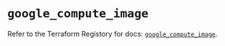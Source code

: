 # `google_compute_image`

Refer to the Terraform Registory for docs: [`google_compute_image`](https://registry.terraform.io/providers/hashicorp/google-beta/4.67.0/docs/resources/google_compute_image).
